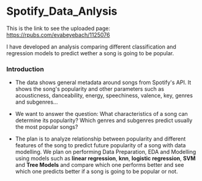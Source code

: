 # Spotify_Data_Anlysis
This is the link to see the uploaded page:
https://rpubs.com/evabeyebach/1125076

I have developed an analysis comparing different classification and regression models to predict wether a song is going to be popular.

### Introduction
* The data shows  general metadata around songs from Spotify's API. It shows the song's popularity and other parameters such as acousticness, danceability, energy, speechiness, valence, key, genres and subgenres...

* We want to answer the question: What characteristics of a song can determine its popularity? Which genres and subgenres predict usually the most popular songs?

* The plan is to analyze relationship between popularity and different features of the song to predict future popularity of a song with data modelling. We plan on performing Data Preparation, EDA and Modelling using models such as **linear regression**, **knn**, **logistic regression**, **SVM** and **Tree Models** and compare which one performs better and see which one predicts better if a song is going to be popular or not.
